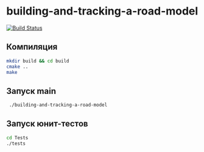 # building-and-tracking-a-road-model

[![Build Status](https://app.travis-ci.com/alechh/algorithms-and-data-structures.svg?token=nkfHMH8bU4FvD1venBAz&branch=master)](https://app.travis-ci.com/alechh/algorithms-and-data-structures)

## Компиляция
```bash 
mkdir build && cd build
cmake ..
make
```

## Запуск main
```bash
 ./building-and-tracking-a-road-model
```

## Запуск юнит-тестов
```bash
cd Tests
./tests
```
